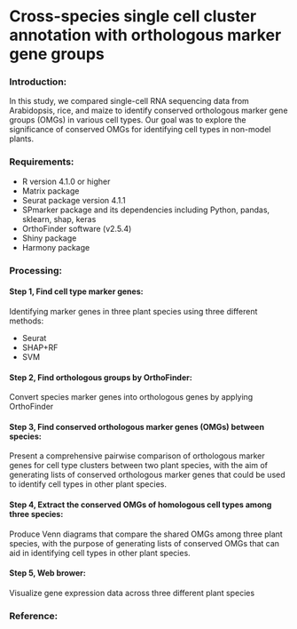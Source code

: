# Cross-species single cell cluster annotation with orthologous marker gene groups

### Introduction:
In this study, we compared single-cell RNA sequencing data from Arabidopsis, rice, and maize to identify conserved orthologous marker gene groups (OMGs) in various cell types. Our goal was to explore the significance of conserved OMGs for identifying cell types in non-model plants. 

### Requirements:
* R version 4.1.0 or higher </br>
* Matrix package </br>    
* Seurat package version 4.1.1 </br>
* SPmarker package and its dependencies including Python, pandas, sklearn, shap, keras </br>
* OrthoFinder software (v2.5.4) </br>
* Shiny package </br>
* Harmony package

### Processing:
#### Step 1, Find cell type marker genes:
Identifying marker genes in three plant species using three different methods: 
* Seurat </br>
* SHAP+RF </br>
* SVM </br>
#### Step 2, Find orthologous groups by OrthoFinder:
Convert species marker genes into orthologous genes by applying OrthoFinder

#### Step 3, Find conserved orthologous marker genes (OMGs) between species:
Present a comprehensive pairwise comparison of orthologous marker genes for cell type clusters between two plant species, with the aim of generating lists of conserved orthologous marker genes that could be used to identify cell types in other plant species.

#### Step 4, Extract the conserved OMGs of homologous cell types among three species:
Produce Venn diagrams that compare the shared OMGs among three plant species, with the purpose of generating lists of conserved OMGs that can aid in identifying cell types in other plant species.

#### Step 5, Web brower:
Visualize gene expression data across three different plant species </br>


### Reference:
